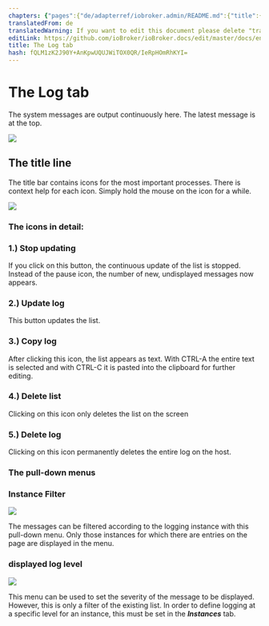 ```yaml
---
chapters: {"pages":{"de/adapterref/iobroker.admin/README.md":{"title":{"de":"no title"},"content":"de/adapterref/iobroker.admin/README.md"},"de/adapterref/iobroker.admin/admin/tab-adapters.md":{"title":{"de":"Der Reiter Adapter"},"content":"de/adapterref/iobroker.admin/admin/tab-adapters.md"},"de/adapterref/iobroker.admin/admin/tab-instances.md":{"title":{"de":"Der Reiter Instanzen"},"content":"de/adapterref/iobroker.admin/admin/tab-instances.md"},"de/adapterref/iobroker.admin/admin/tab-objects.md":{"title":{"de":"Der Reiter Objekte"},"content":"de/adapterref/iobroker.admin/admin/tab-objects.md"},"de/adapterref/iobroker.admin/admin/tab-states.md":{"title":{"de":"Der Reiter Zustände"},"content":"de/adapterref/iobroker.admin/admin/tab-states.md"},"de/adapterref/iobroker.admin/admin/tab-groups.md":{"title":{"de":"Der Reiter Gruppen"},"content":"de/adapterref/iobroker.admin/admin/tab-groups.md"},"de/adapterref/iobroker.admin/admin/tab-users.md":{"title":{"de":"Der Reiter Benutzer"},"content":"de/adapterref/iobroker.admin/admin/tab-users.md"},"de/adapterref/iobroker.admin/admin/tab-events.md":{"title":{"de":"Der Reiter Ereignisse"},"content":"de/adapterref/iobroker.admin/admin/tab-events.md"},"de/adapterref/iobroker.admin/admin/tab-hosts.md":{"title":{"de":"Der Reiter Hosts"},"content":"de/adapterref/iobroker.admin/admin/tab-hosts.md"},"de/adapterref/iobroker.admin/admin/tab-enums.md":{"title":{"de":"Der Reiter Aufzählungen"},"content":"de/adapterref/iobroker.admin/admin/tab-enums.md"},"de/adapterref/iobroker.admin/admin/tab-log.md":{"title":{"de":"Der Reiter Log"},"content":"de/adapterref/iobroker.admin/admin/tab-log.md"},"de/adapterref/iobroker.admin/admin/tab-system.md":{"title":{"de":"Die Systemeinstellungen"},"content":"de/adapterref/iobroker.admin/admin/tab-system.md"}}}
translatedFrom: de
translatedWarning: If you want to edit this document please delete "translatedFrom" field, elsewise this document will be translated automatically again
editLink: https://github.com/ioBroker/ioBroker.docs/edit/master/docs/en/adapterref/iobroker.admin/tab-log.md
title: The Log tab
hash: fQLM1zK2J90Y+AnKpwUQUJWiTOX0QR/IeRpHOmRhKYI=
---
```

# The Log tab
The system messages are output continuously here.
The latest message is at the top.

![](../../../de/adapterref/iobroker.admin/img/tab-log_01.jpg)

## The title line
The title bar contains icons for the most important processes.
There is context help for each icon. Simply hold the mouse on the icon for a while.

![](../../../de/adapterref/iobroker.admin/img/tab-log_icons.jpg)

### **The icons in detail:**
### **1.) Stop updating**
If you click on this button, the continuous update of the list is stopped.
Instead of the pause icon, the number of new, undisplayed messages now appears.

### **2.) Update log**
This button updates the list.

### **3.) Copy log**
After clicking this icon, the list appears as text. With CTRL-A the entire text is selected and with CTRL-C it is pasted into the clipboard for further editing.

### **4.) Delete list**
Clicking on this icon only deletes the list on the screen

### **5.) Delete log**
Clicking on this icon permanently deletes the entire log on the host.

### The pull-down menus
### **Instance Filter**
![](../../../de/adapterref/iobroker.admin/img/tab-log_instances.jpg)

The messages can be filtered according to the logging instance with this pull-down menu.
Only those instances for which there are entries on the page are displayed in the menu.

### **displayed log level**
![](../../../de/adapterref/iobroker.admin/img/tab-log_loglevel.jpg)

This menu can be used to set the severity of the message to be displayed.
However, this is only a filter of the existing list. In order to define logging at a specific level for an instance, this must be set in the _**Instances**_ tab.